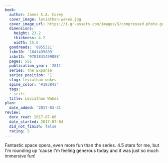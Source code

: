 ```yaml
---
book:
  author: James S.A. Corey
  cover_image: leviathan-wakes.jpg
  cover_image_url: https://i.gr-assets.com/images/S/compressed.photo.goodreads.com/books/1411013134l/8855321._SX98_.jpg
  dimensions:
    height: 23.2
    thickness: 4.2
    width: 15.6
  goodreads: '8855321'
  isbn10: '1841499889'
  isbn13: '9781841499888'
  pages: 561
  publication_year: '2011'
  series: The Expanse
  series_position: '1'
  slug: leviathan-wakes
  spine_color: '#19384a'
  tags:
  - scifi
  title: Leviathan Wakes
plan:
  date_added: '2017-03-31'
review:
  date_read: 2017-07-06
  date_started: 2017-07-04
  did_not_finish: false
  rating: 5
---
```


Fantastic space opera, even more fun than the series. 4.5 stars for me, but I'm rounding up 'cause I'm feeling generous today and it was just so much immersive fun!
